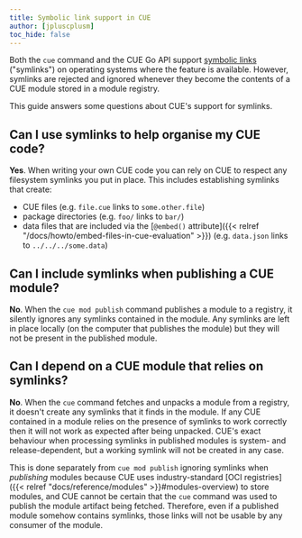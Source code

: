 ```yaml
---
title: Symbolic link support in CUE
author: [jpluscplusm]
toc_hide: false
---
```


Both the `cue` command and the CUE Go API support
[symbolic links](https://en.wikipedia.org/wiki/Symbolic_link)
("symlinks") on operating systems where the feature is available.
However, symlinks are rejected and ignored whenever they become the contents of
a CUE module stored in a module registry.

This guide answers some questions about CUE's support for symlinks.

## Can I use symlinks to help organise my CUE code?

**Yes**.
When writing your own CUE code you can rely on CUE to respect any filesystem
symlinks you put in place.
This includes establishing symlinks that create:

- CUE files (e.g. `file.cue` links to `some.other.file`)
- package directories (e.g. `foo/` links to `bar/`)
- data files that are included via the
  [`@embed()` attribute]({{< relref "/docs/howto/embed-files-in-cue-evaluation" >}})
  (e.g. `data.json` links to `../../../some.data`)

## Can I include symlinks when publishing a CUE module?

**No**.
When the `cue mod publish` command publishes a module to a registry,
it silently ignores any symlinks contained in the module.
Any symlinks are left in place locally (on the computer that publishes the
module) but they will not be present in the published module.

## Can I depend on a CUE module that relies on symlinks?

**No**.
When the `cue` command fetches and unpacks a module from a registry, it
doesn't create any symlinks that it finds in the module.
If any CUE contained in a module relies on the presence of symlinks to work
correctly then it will not work as expected after being unpacked.
CUE's exact behaviour when processing symlinks in published modules is system-
and release-dependent, but a working symlink will not be created in any case.

This is done separately from `cue mod publish` ignoring symlinks when
*publishing* modules because CUE uses industry-standard
[OCI registries]({{< relref "docs/reference/modules" >}}#modules-overview)
to store modules, and CUE cannot be certain that the `cue` command was used to
publish the module artifact being fetched.
Therefore, even if a published module somehow contains symlinks, those links
will not be usable by any consumer of the module.
